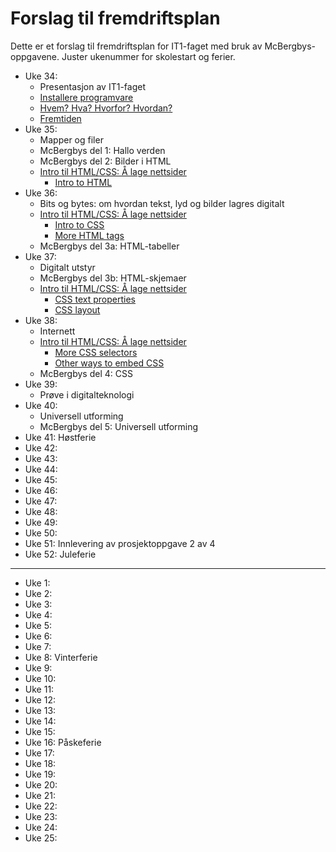 # Forslag til fremdriftsplan

Dette er et forslag til fremdriftsplan for IT1-faget med bruk av McBergbys-oppgavene. Juster ukenummer for skolestart og ferier.


* Uke 34: 
  * Presentasjon av IT1-faget
  * [Installere programvare](https://github.com/fagstoff/IT1/blob/master/Oppgaver/Programvare.md)
  * [Hvem? Hva? Hvorfor? Hvordan?](https://github.com/fagstoff/IT1/blob/master/Oppgaver/Hvem-Hva-Hvorfor-Hvordan.md)
  * [Fremtiden](https://github.com/fagstoff/IT1/blob/master/Oppgaver/Fremtiden.md)
* Uke 35: 
  * Mapper og filer
  * McBergbys del 1: Hallo verden
  * McBergbys del 2: Bilder i HTML
  * [Intro til HTML/CSS: Å lage nettsider](https://github.com/fagstoff/IT1/blob/master/Oppgaver/Nettsteder%20og%20multimedier/Kurs%20i%20HTML%20og%20CSS.md)
    * [Intro to HTML](https://www.khanacademy.org/computing/computer-programming/html-css/intro-to-html/v/making-webpages-intro)
* Uke 36: 
  * Bits og bytes: om hvordan tekst, lyd og bilder lagres digitalt 
  * [Intro til HTML/CSS: Å lage nettsider](https://github.com/fagstoff/IT1/blob/master/Oppgaver/Nettsteder%20og%20multimedier/Kurs%20i%20HTML%20og%20CSS.md)
    * [Intro to CSS](https://www.khanacademy.org/computing/computer-programming/html-css/intro-to-css/p/css-basics)
    * [More HTML tags](https://www.khanacademy.org/computing/computer-programming/html-css/html-tags-continued/p/html-links)
  * McBergbys del 3a: HTML-tabeller
* Uke 37: 
  * Digitalt utstyr
  * McBergbys del 3b: HTML-skjemaer
  * [Intro til HTML/CSS: Å lage nettsider](https://github.com/fagstoff/IT1/blob/master/Oppgaver/Nettsteder%20og%20multimedier/Kurs%20i%20HTML%20og%20CSS.md)
    * [CSS text properties](https://www.khanacademy.org/computing/computer-programming/html-css#css-text-properties)
    * [CSS layout](https://www.khanacademy.org/computing/computer-programming/html-css/css-layout-properties/p/css-grouping-elements)
* Uke 38: 
  * Internett
  * [Intro til HTML/CSS: Å lage nettsider](https://github.com/fagstoff/IT1/blob/master/Oppgaver/Nettsteder%20og%20multimedier/Kurs%20i%20HTML%20og%20CSS.md)
    * [More CSS selectors](https://www.khanacademy.org/computing/computer-programming/html-css/more-css-selectors/p/using-multiple-css-classes)
    * [Other ways to embed CSS](https://www.khanacademy.org/computing/computer-programming/html-css/more-ways-to-embed-css/p/using-inline-css-styles)
  * McBergbys del 4: CSS
* Uke 39: 
  * Prøve i digitalteknologi
* Uke 40: 
  * Universell utforming
  * McBergbys del 5: Universell utforming
* Uke 41: Høstferie
* Uke 42: 
* Uke 43: 
* Uke 44: 
* Uke 45: 
* Uke 46: 
* Uke 47: 
* Uke 48: 
* Uke 49: 
* Uke 50: 
* Uke 51: Innlevering av prosjektoppgave 2 av 4
* Uke 52: Juleferie

<hr/>

* Uke 1:
* Uke 2:
* Uke 3:
* Uke 4:
* Uke 5:
* Uke 6:
* Uke 7:
* Uke 8: Vinterferie
* Uke 9:
* Uke 10:
* Uke 11:
* Uke 12:
* Uke 13:
* Uke 14:
* Uke 15:
* Uke 16: Påskeferie
* Uke 17:
* Uke 18:
* Uke 19:
* Uke 20:
* Uke 21:
* Uke 22:
* Uke 23:
* Uke 24:
* Uke 25:
